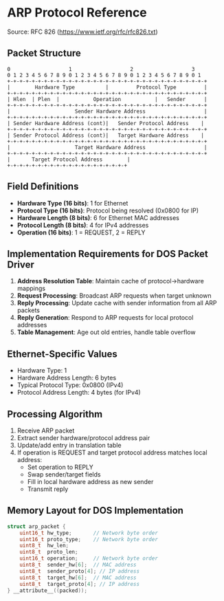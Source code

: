 # ARP Protocol Reference
Source: RFC 826 (https://www.ietf.org/rfc/rfc826.txt)

## Packet Structure
```
0                   1                   2                   3
0 1 2 3 4 5 6 7 8 9 0 1 2 3 4 5 6 7 8 9 0 1 2 3 4 5 6 7 8 9 0 1
+-+-+-+-+-+-+-+-+-+-+-+-+-+-+-+-+-+-+-+-+-+-+-+-+-+-+-+-+-+-+-+-+
|        Hardware Type          |         Protocol Type         |
+-+-+-+-+-+-+-+-+-+-+-+-+-+-+-+-+-+-+-+-+-+-+-+-+-+-+-+-+-+-+-+-+
| Hlen  | Plen  |           Operation           |   Sender      |
+-+-+-+-+-+-+-+-+-+-+-+-+-+-+-+-+-+-+-+-+-+-+-+-+-+-+-+-+-+-+-+-+
|                     Sender Hardware Address                   |
+-+-+-+-+-+-+-+-+-+-+-+-+-+-+-+-+-+-+-+-+-+-+-+-+-+-+-+-+-+-+-+-+
| Sender Hardware Address (cont)|   Sender Protocol Address    |
+-+-+-+-+-+-+-+-+-+-+-+-+-+-+-+-+-+-+-+-+-+-+-+-+-+-+-+-+-+-+-+-+
| Sender Protocol Address (cont)|   Target Hardware Address    |
+-+-+-+-+-+-+-+-+-+-+-+-+-+-+-+-+-+-+-+-+-+-+-+-+-+-+-+-+-+-+-+-+
|                     Target Hardware Address                   |
+-+-+-+-+-+-+-+-+-+-+-+-+-+-+-+-+-+-+-+-+-+-+-+-+-+-+-+-+-+-+-+-+
|       Target Protocol Address        |
+-+-+-+-+-+-+-+-+-+-+-+-+-+-+-+-+-+-+-+
```

## Field Definitions
- **Hardware Type (16 bits)**: 1 for Ethernet
- **Protocol Type (16 bits)**: Protocol being resolved (0x0800 for IP)
- **Hardware Length (8 bits)**: 6 for Ethernet MAC addresses
- **Protocol Length (8 bits)**: 4 for IPv4 addresses
- **Operation (16 bits)**: 1 = REQUEST, 2 = REPLY

## Implementation Requirements for DOS Packet Driver
1. **Address Resolution Table**: Maintain cache of protocol->hardware mappings
2. **Request Processing**: Broadcast ARP requests when target unknown
3. **Reply Processing**: Update cache with sender information from all ARP packets
4. **Reply Generation**: Respond to ARP requests for local protocol addresses
5. **Table Management**: Age out old entries, handle table overflow

## Ethernet-Specific Values
- Hardware Type: 1
- Hardware Address Length: 6 bytes
- Typical Protocol Type: 0x0800 (IPv4)
- Protocol Address Length: 4 bytes (for IPv4)

## Processing Algorithm
1. Receive ARP packet
2. Extract sender hardware/protocol address pair
3. Update/add entry in translation table
4. If operation is REQUEST and target protocol address matches local address:
   - Set operation to REPLY
   - Swap sender/target fields
   - Fill in local hardware address as new sender
   - Transmit reply

## Memory Layout for DOS Implementation
```c
struct arp_packet {
    uint16_t hw_type;       // Network byte order
    uint16_t proto_type;    // Network byte order
    uint8_t  hw_len;
    uint8_t  proto_len;
    uint16_t operation;     // Network byte order
    uint8_t  sender_hw[6];  // MAC address
    uint8_t  sender_proto[4]; // IP address
    uint8_t  target_hw[6];  // MAC address
    uint8_t  target_proto[4]; // IP address
} __attribute__((packed));
```